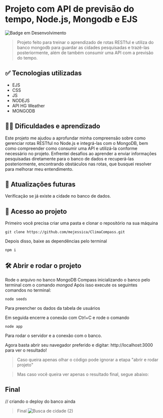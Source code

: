 # Projeto com API de previsão do tempo, Node.js, Mongodb e EJS

![Badge em Desenvolvimento](http://img.shields.io/static/v1?label=STATUS&message=EM%20DESENVOLVIMENTO&color=GREEN&style=for-the-badge)

>Projeto feito para treinar o aprendizado de rotas RESTful e utiliza do banco mongodb para guardar as cidades pesquisadas e trazê-las posteriormente, além de também consumir uma API com a previsão do tempo.

## ✅ Tecnologias utilizadas 
- EJS
- CSS
- JS
- NODEJS
- API HG Weather
- MONGODB

## 👩‍💻 Dificuldades e aprendizado

Este projeto me ajudou a aprofundar minha compreensão sobre como gerenciar rotas RESTful no Node.js e integrá-las com o MongoDB, bem como compreender como consumir uma API e utilizá-la conforme necessário no projeto. Enfrentei desafios ao aprender a enviar informações pesquisadas diretamente para o banco de dados e recuperá-las posteriormente, encontrando obstáculos nas rotas, que busquei resolver para melhorar meu entendimento. 

## 💬 Atualizações futuras

Verificação se já existe a cidade no banco de dados.

## 📁 Acesso ao projeto

Primeiro você precisa criar uma pasta e clonar o repositório na sua máquina
```
git clone https://github.com/mejessica/ClimaCompass.git
```
Depois disso, baixe as dependências pelo terminal

```
npm i 
```

## 🛠️ Abrir e rodar o projeto

Rode o arquivo no banco MongoDB Compass inicializando o banco pelo terminal com o comando _mongod_
Após isso execute os seguintes comandos no terminal:
```
node seeds 
```
Para preencher os dados da tabela de usuários

Em seguida encerre a conexão com Ctrl+C e rode o comando 

```
node app
```
Para rodar o servidor e a conexão com o banco.

Agora basta abrir seu navegador preferido e digitar: http://localhost:3000 para ver o resultado!

>Caso queira apenas olhar o código pode ignorar a etapa "abrir e rodar projeto"

>Mas caso você queira ver apenas o resultado final, segue abaixo:
## Final 

// criando o deploy do banco ainda

> Final
![Busca de cidade (2)](https://github.com/mejessica/ClimaCompass/assets/82670472/0818ed8f-22a7-4113-b41b-0127743f5b83)
